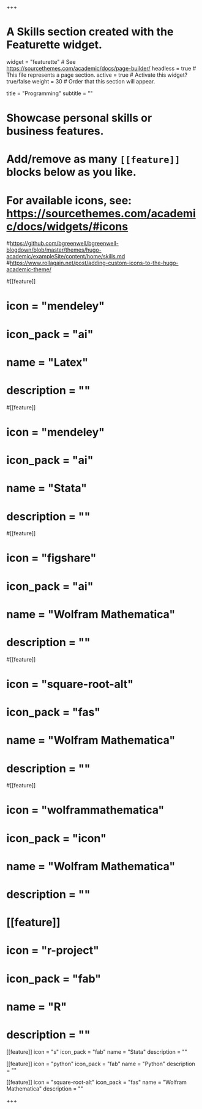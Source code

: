 +++
# A Skills section created with the Featurette widget.
widget = "featurette"  # See https://sourcethemes.com/academic/docs/page-builder/
headless = true  # This file represents a page section.
active = true  # Activate this widget? true/false
weight = 30  # Order that this section will appear.

title = "Programming"
subtitle = ""

# Showcase personal skills or business features.
#
# Add/remove as many `[[feature]]` blocks below as you like.
#
# For available icons, see: https://sourcethemes.com/academic/docs/widgets/#icons

#https://github.com/bgreenwell/bgreenwell-blogdown/blob/master/themes/hugo-academic/exampleSite/content/home/skills.md
#https://www.rollagain.net/post/adding-custom-icons-to-the-hugo-academic-theme/


#[[feature]]
#  icon = "mendeley"
#  icon_pack = "ai"
#    name = "Latex"
#  description = ""

#[[feature]]
#  icon = "mendeley"
#  icon_pack = "ai"
#    name = "Stata"
#  description = ""

#[[feature]]
#  icon = "figshare"
#  icon_pack = "ai"
#    name = "Wolfram Mathematica"
#  description = ""

#[[feature]]
#  icon = "square-root-alt"
#  icon_pack = "fas"
#    name = "Wolfram Mathematica"
#  description = ""

#[[feature]]
#  icon = "wolframmathematica"
#  icon_pack = "icon"
#  name = "Wolfram Mathematica"
#  description = ""


# [[feature]]
#  icon = "r-project"
#  icon_pack = "fab"
#  name = "R"
#  description = ""

[[feature]]
  icon = "s"
  icon_pack = "fab"
  name = "Stata"
  description = ""

[[feature]]
  icon = "python"
  icon_pack = "fab"
  name = "Python"
  description = ""    

[[feature]]
  icon = "square-root-alt"
  icon_pack = "fas"
  name = "Wolfram Mathematica"
  description = ""





+++
